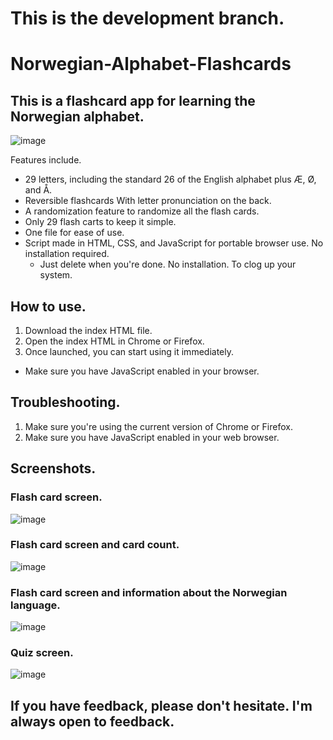 # This is the development branch.
# Norwegian-Alphabet-Flashcards
## This is a flashcard app for learning the Norwegian alphabet.

![image](https://github.com/user-attachments/assets/fd0c2166-bf97-449d-8113-02150ffaee83)

Features include.
- 29 letters, including the standard 26 of the English alphabet plus Æ, Ø, and Å.
- Reversible flashcards With letter pronunciation on the back.
- A randomization feature to randomize all the flash cards.
- Only 29 flash carts to keep it simple.
- One file for ease of use.
- Script made in HTML, CSS, and JavaScript for portable browser use. No installation required.
  - Just delete when you're done. No installation. To clog up your system.


## How to use.
1. Download the index HTML file.
2. Open the index HTML in Chrome or Firefox.
3. Once launched, you can start using it immediately.
  - Make sure you have JavaScript enabled in your browser.

## Troubleshooting.
1. Make sure you're using the current version of Chrome or Firefox.
2. Make sure you have JavaScript enabled in your web browser.

## Screenshots.
### Flash card screen.
![image](https://github.com/user-attachments/assets/fd0c2166-bf97-449d-8113-02150ffaee83)
### Flash card screen and card count.
![image](https://github.com/user-attachments/assets/47fbd157-0544-47ce-a545-0c63625c272a)
### Flash card screen and information about the Norwegian language.
![image](https://github.com/user-attachments/assets/f3ac24b0-0648-4cf4-ac09-cdab0faef4fa)
### Quiz screen.
![image](https://github.com/user-attachments/assets/5852c0e0-38d4-4e5e-96d0-75229020aa94)



## If you have feedback, please don't hesitate. I'm always open to feedback.
  
